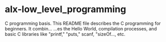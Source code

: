 # alx-low_level_programming
C programming basis. 
This README file describes the C programming for beginners. It combin…
…es the Hello World, compilation processes, and basic C libraries like "printf," "puts," scanf, "sizeOf..., etc.
